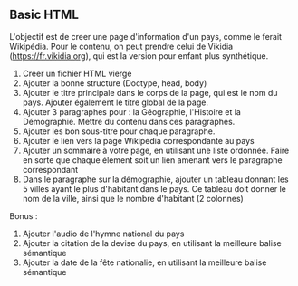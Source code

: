 ## Basic HTML

L'objectif est de creer une page d'information d'un pays, comme le ferait Wikipédia. Pour le contenu, on peut prendre celui de Vikidia (https://fr.vikidia.org), qui est la version pour enfant plus synthétique.

1. Creer un fichier HTML vierge
2. Ajouter la bonne structure (Doctype, head, body)
3. Ajouter le titre principale dans le corps de la page, qui est le nom du pays. Ajouter également le titre global de la page.
4. Ajouter 3 paragraphes pour : la Géographie, l'Histoire et la Démographie. Mettre du contenu dans ces paragraphes.
5. Ajouter les bon sous-titre pour chaque paragraphe.
6. Ajouter le lien vers la page Wikipedia correspondante au pays
7. Ajouter un sommaire à votre page, en utilisant une liste ordonnée. Faire en sorte que chaque élement soit un lien amenant vers le paragraphe correspondant
8. Dans le paragraphe sur la démographie, ajouter un tableau donnant les 5 villes ayant le plus d'habitant dans le pays. Ce tableau doit donner le nom de la ville, ainsi que le nombre d'habitant (2 colonnes)

Bonus :  
1. Ajouter l'audio de l'hymne national du pays
2. Ajouter la citation de la devise du pays, en utilisant la meilleure balise sémantique
3. Ajouter la date de la fête nationalie, en utilisant la meilleure balise sémantique
